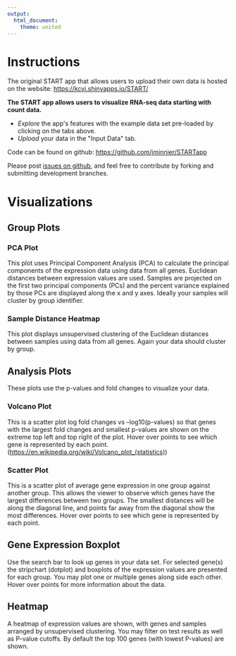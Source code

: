 ```yaml
---
output:
  html_document:
    theme: united
---
```




# Instructions

The original START app that allows users to upload their own data is hosted on the website: https://kcvi.shinyapps.io/START/ 

**The START app allows users to visualize RNA-seq data starting with count data.**

- *Explore* the app's features with the example data set pre-loaded by clicking on the tabs above.
- *Upload* your data in the "Input Data" tab.

Code can be found on github: https://github.com/jminnier/STARTapp

Please post [issues on github](https://github.com/jminnier/STARTapp/issues/), and feel free to contribute by forking and submitting development branches.


# Visualizations

## Group Plots

<a name="pcaplots"></a>

### PCA Plot

This plot uses Principal Component Analysis (PCA) to calculate the principal components of the expression data using data from all genes. Euclidean distances between expression values are used. Samples are projected on the first two principal components (PCs) and the percent variance explained by those PCs are displayed along the x and y axes. Ideally your samples will cluster by group identifier.

 
### Sample Distance Heatmap

This plot displays unsupervised clustering of the Euclidean distances between samples using data from all genes. Again your data should cluster by group.
 

<a name="analysisplots"></a>

## Analysis Plots

These plots use the p-values and fold changes to visualize your data.

<a name="volcano"></a>

### Volcano Plot

This is a scatter plot log fold changes vs –log10(p-values) so that genes with the largest fold changes and smallest p-values are shown on the extreme top left and top right of the plot. Hover over points to see which gene is represented by each point.
 (<https://en.wikipedia.org/wiki/Volcano_plot_(statistics)>)

 

<a name="scatterplots"></a>

### Scatter Plot

This is a scatter plot of average gene expression in one group against another group. This allows the viewer to observe which genes have the largest differences between two groups. The smallest distances will be along the diagonal line, and points far away from the diagonal show the most differences. Hover over points to see which gene is represented by each point.

 
<a name="boxplots"></a>

## Gene Expression Boxplot

Use the search bar to look up genes in your data set. For selected gene(s) the stripchart (dotplot) and boxplots of the expression values are presented for each group. You may plot one or multiple genes along side each other. Hover over points for more information about the data.

<a name="heatmaps"></a>

## Heatmap

A heatmap of expression values are shown, with genes and samples arranged by unsupervised clustering. You may filter on test results as well as P-value cutoffs. By default the top 100 genes (with lowest P-values) are shown.

